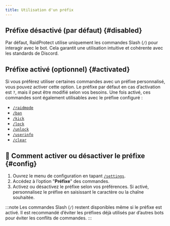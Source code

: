 ```yaml
---
title: Utilisation d'un préfix
---
```


## Préfixe désactivé (par défaut) {#disabled}

Par défaut, RaidProtect utilise uniquement les commandes Slash (`/`) pour interagir avec le bot. Cela garantit une utilisation intuitive et cohérente avec les standards de Discord.

## Préfixe activé (optionnel) {#activated}

Si vous préférez utiliser certaines commandes avec un préfixe personnalisé, vous pouvez activer cette option. Le préfixe par défaut en cas d’activation est `?`, mais il peut être modifié selon vos besoins. Une fois activé, ces commandes sont également utilisables avec le préfixe configuré : 
- [`/raidmode`](../features/raid-mode.md)
- [`/ban`](../features/moderation.md#ban)
- [`/kick`](../features/moderation.md#kick)
- [`/lock`](../features/channel-lock.md#lock)
- [`/unlock`](../features/channel-lock.md#unlock)
- [`/userinfo`](../features/utilities#userinfo)
- [`/clear`](../features/utilities#clear)


## 💬 Comment activer ou désactiver le préfixe {#config}

1. Ouvrez le menu de configuration en tapant [`/settings`](../setup.md#settings).
2. Accédez à l’option "**Préfixe**" des commandes.
3. Activez ou désactivez le préfixe selon vos préférences.
Si activé, personnalisez le préfixe en saisissant le caractère ou la chaîne souhaitée.

:::note
Les commandes Slash (`/`) restent disponibles même si le préfixe est activé.
Il est recommandé d’éviter les préfixes déjà utilisés par d’autres bots pour éviter les conflits de commandes.
:::